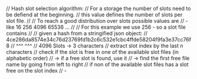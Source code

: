  // Hash slot selection algorithm:
// For a storage the number of slots need to be defiend at the beginning.
// this value defines the number of slots per slot file.
//
// To reach a good distribution over slots possible values are
// - like 16 256 4096 65536 ...
//
// For this example we use 256 - so a slot file contains
//
// given a hash from a stringified json object:
// 4ce286da8574e34c76d23769fd1b2c6c532e1cbc4ffde58204f9fa3e37cc76f8
// ^^^															^^^
// 4096 Slots -> 3 characters
// extract slot index by the last n characters
// check if the slot is free in one of the available slot files (in alphabetic order)
// -> if a free slot is found, use it
// -> find the first free file name by going from left to right
// if non of the available slot files has a slot free on the slot index
// -